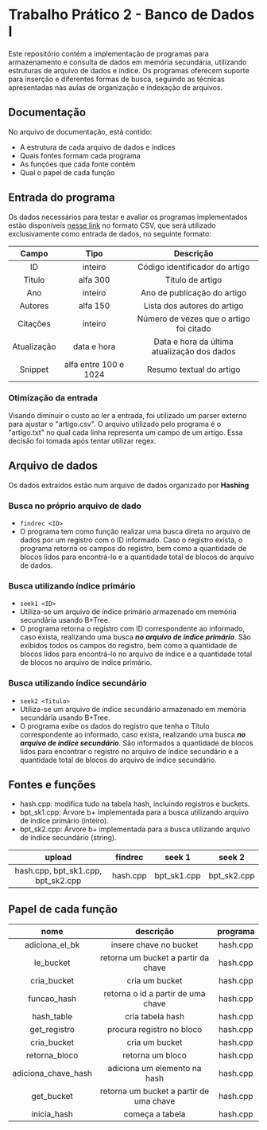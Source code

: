 # Trabalho Prático 2 - Banco de Dados I
Este repositório contém a implementação de programas para armazenamento e consulta de dados em memória secundária, utilizando estruturas de arquivo de dados e índice. Os programas oferecem suporte para inserção e diferentes formas de busca, seguindo as técnicas apresentadas nas aulas de organização e indexação de arquivos.

## Documentação
  No arquivo de documentação, está contido:
   * A estrutura de cada arquivo de dados e índices
   * Quais fontes formam cada programa
   * As funções que cada fonte contém
   * Qual o papel de cada função

## Entrada do programa
Os dados necessários para testar e avaliar os programas implementados estão disponíveis [nesse link](https://drive.google.com/file/d/1EVoP0d9Wwzj1O6eoFIkel9I3cpe43Gbv/view?usp=sharing) no formato CSV, que será utilizado exclusivamente como entrada de dados, no seguinte formato: 
    
Campo | Tipo | Descrição
| :---: | :---: | :---:
ID  | inteiro | Código identificador do artigo 
Título | alfa 300 | Título de artigo
Ano  | inteiro | Ano de publicação do artigo
Autores | alfa 150 | Lista dos autores do artigo
Citações |inteiro | Número de vezes que o artigo foi citado
Atualização  | data e hora | Data e hora da última atualização dos dados
Snippet| alfa entre 100 e 1024 | Resumo textual do artigo

### Otimização da entrada
Visando diminuir o custo ao ler a entrada, foi utilizado um parser externo para ajustar o "artigo.csv". O arquivo utilizado pelo programa é o "artigo.txt" no qual cada linha representa um campo de um artigo. Essa decisão foi tomada após tentar utilizar regex.

## Arquivo de dados
Os dados extraídos estão num arquivo de dados organizado por **Hashing**

### Busca no próprio arquivo de dado
  * `findrec <ID>`
  * O programa tem como função realizar uma busca direta no arquivo de dados por um registro com o ID informado. Caso o registro exista, o programa retorna os campos do registro, bem como a quantidade de blocos lidos para encontrá-lo e a quantidade total de blocos do arquivo de dados.

### Busca utilizando índice primário
  * `seek1 <ID>`
  * Utiliza-se um arquivo de índice primário armazenado em memória secundária usando B+Tree.
  * O programa retorna o registro com ID correspondente ao informado, caso exista, realizando uma busca ***no arquivo de índice primário***. São exibidos todos os campos do registro, bem como a quantidade de blocos lidos para encontrá-lo no arquivo de índice e a quantidade total de blocos no arquivo de índice primário.

### Busca utilizando índice secundário
  * `seek2 <Titulo>`
  * Utiliza-se um arquivo de índice secundário armazenado em memória secundária usando B+Tree.
  * O programa exibe os dados do registro que tenha o Título correspondente ao informado, caso exista, realizando uma busca ***no arquivo de índice secundário***. São informados a quantidade de blocos lidos para encontrar o registro no arquivo de índice secundário e a quantidade total de blocos do arquivo de índice secundário.

## Fontes e funções
   * hash.cpp: modifica tudo na tabela hash, incluindo registros e buckets.
   * bpt_sk1.cpp: Árvore b+ implementada para a busca utilizando arquivo de índice primário (inteiro).
   * bpt_sk2.cpp: Árvore b+ implementada para a busca utilizando arquivo de índice secundário (string).
 
upload | findrec | seek 1 | seek 2
| :---: | :---: | :---: | :---:
hash.cpp, bpt_sk1.cpp, bpt_sk2.cpp | hash.cpp | bpt_sk1.cpp | bpt_sk2.cpp

## Papel de cada função
nome | descrição | programa
| :---: | :---: | :---: 
adiciona_el_bk | insere chave no bucket | hash.cpp
le_bucket | retorna um bucket a partir da chave | hash.cpp
cria_bucket | cria um bucket | hash.cpp
funcao_hash | retorna o id a partir de uma chave | hash.cpp
hash_table | cria tabela hash | hash.cpp
get_registro | procura registro no bloco | hash.cpp
cria_bucket | cria um bucket | hash.cpp
retorna_bloco | retorna um bloco | hash.cpp
adiciona_chave_hash | adiciona um elemento na hash | hash.cpp
get_bucket | retorna um bucket a partir de uma chave | hash.cpp
inicia_hash | começa a tabela | hash.cpp

